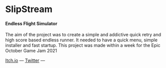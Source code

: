 SlipStream
========

#### Endless Flight Simulator ####

The aim of the project was to create a simple and addictive quick retry and high score based endless runner. 
It needed to have a quick menu, simple installer and fast startup.
This project was made within a week for the Epic October Game Jam 2021

[Itch.io](https://hendos.itch.io/slipstream) &mdash;
[Twitter](https://twitter.com/azuruk) &mdash;
